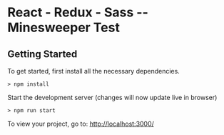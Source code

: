 # React - Redux - Sass -- Minesweeper Test

## Getting Started

To get started, first install all the necessary dependencies.
```
> npm install
```

Start the development server (changes will now update live in browser)
```
> npm run start
```

To view your project, go to: [http://localhost:3000/](http://localhost:3000/)
